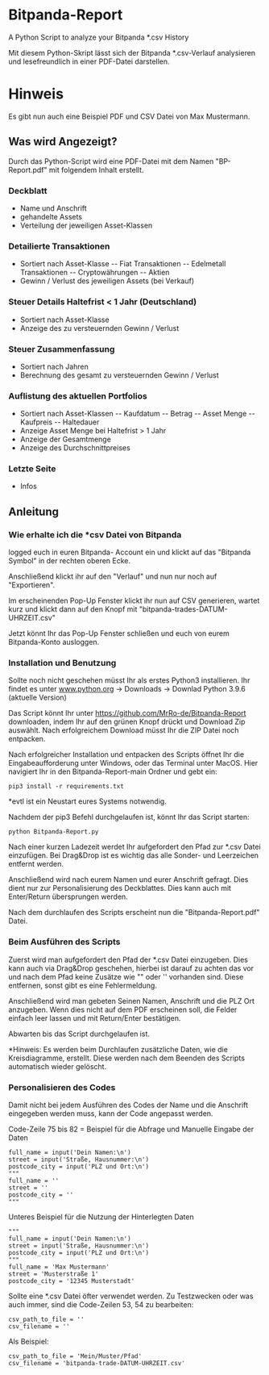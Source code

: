 # Bitpanda-Report
A Python Script to analyze your Bitpanda *.csv History

Mit diesem Python-Skript lässt sich der Bitpanda *.csv-Verlauf analysieren und lesefreundlich in einer PDF-Datei darstellen.


# Hinweis

Es gibt nun auch eine Beispiel PDF und CSV Datei von Max Mustermann.
 

## Was wird Angezeigt?

Durch das Python-Script wird eine PDF-Datei mit dem Namen "BP-Report.pdf" mit folgendem Inhalt erstellt.

### Deckblatt

- Name und Anschrift
- gehandelte Assets
- Verteilung der jeweiligen Asset-Klassen

### Detailierte Transaktionen

- Sortiert nach Asset-Klasse
--  Fiat Transaktionen
--  Edelmetall Transaktionen
--  Cryptowährungen
--  Aktien
- Gewinn / Verlust des jeweiligen Assets (bei Verkauf)

### Steuer Details Haltefrist < 1 Jahr (Deutschland)

- Sortiert nach Asset-Klasse
- Anzeige des zu versteuernden Gewinn / Verlust

### Steuer Zusammenfassung

- Sortiert nach Jahren
- Berechnung des gesamt zu versteuernden Gewinn / Verlust

### Auflistung des aktuellen Portfolios

- Sortiert nach Asset-Klassen
-- Kaufdatum
-- Betrag
-- Asset Menge
-- Kaufpreis
-- Haltedauer
- Anzeige Asset Menge bei Haltefrist > 1 Jahr
- Anzeige der Gesamtmenge
- Anzeige des Durchschnittpreises

### Letzte Seite

- Infos



## Anleitung

### Wie erhalte ich die *csv Datei von Bitpanda

logged euch in euren Bitpanda- Account ein und klickt auf das "Bitpanda Symbol" in der rechten oberen Ecke.

Anschließend klickt ihr auf den "Verlauf" und nun nur noch auf "Exportieren".

Im erscheinenden Pop-Up Fenster klickt ihr nun auf CSV generieren, wartet kurz und klickt dann auf den Knopf mit
"bitpanda-trades-DATUM-UHRZEIT.csv"

Jetzt könnt Ihr das Pop-Up Fenster schließen und euch von eurem Bitpanda-Konto ausloggen.

### Installation und Benutzung

Sollte noch nicht geschehen müsst Ihr als erstes Python3 installieren.
Ihr findet es unter www.python.org -> Downloads -> Downlad Python 3.9.6 (aktuelle Version)

Das Script könnt Ihr unter https://github.com/MrRo-de/Bitpanda-Report downloaden, indem Ihr auf den grünen Knopf drückt und Download Zip auswählt.
Nach erfolgreichem Download müsst Ihr die ZIP Datei noch entpacken.

Nach erfolgreicher Installation und entpacken des Scripts öffnet Ihr die Eingabeaufforderung unter Windows, oder das Terminal unter MacOS.
Hier navigiert Ihr in den Bitpanda-Report-main Ordner und gebt ein:
```
pip3 install -r requirements.txt
```
*evtl ist ein Neustart eures Systems notwendig.

Nachdem der pip3 Befehl durchgelaufen ist, könnt Ihr das Script starten:
```
python Bitpanda-Report.py
```

Nach einer kurzen Ladezeit werdet Ihr aufgefordert den Pfad zur *.csv Datei einzufügen. 
Bei Drag&Drop ist es wichtig das alle Sonder- und Leerzeichen entfernt werden.

Anschließend wird nach eurem Namen und eurer Anschrift gefragt. Dies dient nur zur Personalisierung des Deckblattes.
Dies kann auch mit Enter/Return übersprungen werden.

Nach dem durchlaufen des Scripts erscheint nun die "Bitpanda-Report.pdf" Datei.


### Beim Ausführen des Scripts

Zuerst wird man aufgefordert den Pfad der *.csv Datei einzugeben.
Dies kann auch via Drag&Drop geschehen, hierbei ist darauf zu achten das vor und nach dem Pfad keine Zusätze wie "" oder '' vorhanden sind.
Diese entfernen, sonst gibt es eine Fehlermeldung.

Anschließend wird man gebeten Seinen Namen, Anschrift und die PLZ Ort anzugeben. Wenn dies nicht auf dem PDF erscheinen soll, die Felder einfach leer lassen und mit Return/Enter bestätigen.

Abwarten bis das Script durchgelaufen ist.

*Hinweis: Es werden beim Durchlaufen zusätzliche Daten, wie die Kreisdiagramme, erstellt. Diese werden nach dem Beenden des Scripts automatisch wieder gelöscht.



### Personalisieren des Codes

Damit nicht bei jedem Ausführen des Codes der Name und die Anschrift eingegeben werden muss, kann der Code angepasst werden.

Code-Zeile 75 bis 82 = Beispiel für die Abfrage und Manuelle Eingabe der Daten
```
full_name = input('Dein Namen:\n')
street = input('Straße, Hausnummer:\n')
postcode_city = input('PLZ und Ort:\n')
"""
full_name = ''
street = ''
postcode_city = ''
"""
```

Unteres Beispiel für die Nutzung der Hinterlegten Daten
```
"""
full_name = input('Dein Namen:\n')
street = input('Straße, Hausnummer:\n')
postcode_city = input('PLZ und Ort:\n')
"""
full_name = 'Max Mustermann'
street = 'Musterstraße 1'
postcode_city = '12345 Musterstadt'
```


Sollte eine *.csv Datei öfter verwendet werden. Zu Testzwecken oder was auch immer, sind die Code-Zeilen 53, 54 zu bearbeiten:
```
csv_path_to_file = ''
csv_filename = ''
```

Als Beispiel:
```
csv_path_to_file = 'Mein/Muster/Pfad'
csv_filename = 'bitpanda-trade-DATUM-UHRZEIT.csv'
```


